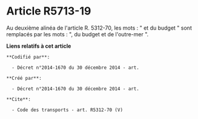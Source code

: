 # Article R5713-19

Au deuxième alinéa de l'article R. 5312-70, les mots : " et du budget " sont remplacés par les mots : ", du budget et de
l'outre-mer ".

**Liens relatifs à cet article**

	**Codifié par**:

	  - Décret n°2014-1670 du 30 décembre 2014 - art.

	**Créé par**:

	  - Décret n°2014-1670 du 30 décembre 2014 - art.

	**Cite**:

	  - Code des transports - art. R5312-70 (V)
